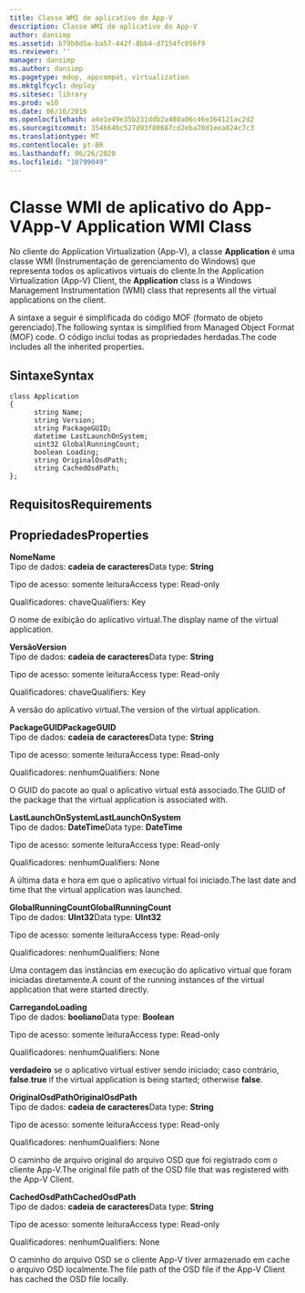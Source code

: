 ```yaml
---
title: Classe WMI de aplicativo do App-V
description: Classe WMI de aplicativo do App-V
author: dansimp
ms.assetid: b79b0d5a-ba57-442f-8bb4-d7154fc056f9
ms.reviewer: ''
manager: dansimp
ms.author: dansimp
ms.pagetype: mdop, appcompat, virtualization
ms.mktglfcycl: deploy
ms.sitesec: library
ms.prod: w10
ms.date: 06/16/2016
ms.openlocfilehash: a4e1e49e35b231ddb2a480a06c46e364121ac2d2
ms.sourcegitcommit: 354664bc527d93f80687cd2eba70d1eea024c7c3
ms.translationtype: MT
ms.contentlocale: pt-BR
ms.lasthandoff: 06/26/2020
ms.locfileid: "10799049"
---
```

# <span data-ttu-id="90de0-103">Classe WMI de aplicativo do App-V</span><span class="sxs-lookup"><span data-stu-id="90de0-103">App-V Application WMI Class</span></span>


<span data-ttu-id="90de0-104">No cliente do Application Virtualization (App-V), a classe **Application** é uma classe WMI (Instrumentação de gerenciamento do Windows) que representa todos os aplicativos virtuais do cliente.</span><span class="sxs-lookup"><span data-stu-id="90de0-104">In the Application Virtualization (App-V) Client, the **Application** class is a Windows Management Instrumentation (WMI) class that represents all the virtual applications on the client.</span></span>

<span data-ttu-id="90de0-105">A sintaxe a seguir é simplificada do código MOF (formato de objeto gerenciado).</span><span class="sxs-lookup"><span data-stu-id="90de0-105">The following syntax is simplified from Managed Object Format (MOF) code.</span></span> <span data-ttu-id="90de0-106">O código inclui todas as propriedades herdadas.</span><span class="sxs-lookup"><span data-stu-id="90de0-106">The code includes all the inherited properties.</span></span>

## <span data-ttu-id="90de0-107">Sintaxe</span><span class="sxs-lookup"><span data-stu-id="90de0-107">Syntax</span></span>


``` syntax
class Application
{
      string Name;
      string Version;
      string PackageGUID;
      datetime LastLaunchOnSystem;
      uint32 GlobalRunningCount;
      boolean Loading;
      string OriginalOsdPath;
      string CachedOsdPath;
};
```

## <span data-ttu-id="90de0-108">Requisitos</span><span class="sxs-lookup"><span data-stu-id="90de0-108">Requirements</span></span>


## <span data-ttu-id="90de0-109">Propriedades</span><span class="sxs-lookup"><span data-stu-id="90de0-109">Properties</span></span>


<a href="" id="name"></a>**<span data-ttu-id="90de0-110">Nome</span><span class="sxs-lookup"><span data-stu-id="90de0-110">Name</span></span>**  
<span data-ttu-id="90de0-111">Tipo de dados: **cadeia de caracteres**</span><span class="sxs-lookup"><span data-stu-id="90de0-111">Data type: **String**</span></span>

<span data-ttu-id="90de0-112">Tipo de acesso: somente leitura</span><span class="sxs-lookup"><span data-stu-id="90de0-112">Access type: Read-only</span></span>

<span data-ttu-id="90de0-113">Qualificadores: chave</span><span class="sxs-lookup"><span data-stu-id="90de0-113">Qualifiers: Key</span></span>

<span data-ttu-id="90de0-114">O nome de exibição do aplicativo virtual.</span><span class="sxs-lookup"><span data-stu-id="90de0-114">The display name of the virtual application.</span></span>

<a href="" id="version"></a>**<span data-ttu-id="90de0-115">Versão</span><span class="sxs-lookup"><span data-stu-id="90de0-115">Version</span></span>**  
<span data-ttu-id="90de0-116">Tipo de dados: **cadeia de caracteres**</span><span class="sxs-lookup"><span data-stu-id="90de0-116">Data type: **String**</span></span>

<span data-ttu-id="90de0-117">Tipo de acesso: somente leitura</span><span class="sxs-lookup"><span data-stu-id="90de0-117">Access type: Read-only</span></span>

<span data-ttu-id="90de0-118">Qualificadores: chave</span><span class="sxs-lookup"><span data-stu-id="90de0-118">Qualifiers: Key</span></span>

<span data-ttu-id="90de0-119">A versão do aplicativo virtual.</span><span class="sxs-lookup"><span data-stu-id="90de0-119">The version of the virtual application.</span></span>

<a href="" id="packageguid"></a>**<span data-ttu-id="90de0-120">PackageGUID</span><span class="sxs-lookup"><span data-stu-id="90de0-120">PackageGUID</span></span>**  
<span data-ttu-id="90de0-121">Tipo de dados: **cadeia de caracteres**</span><span class="sxs-lookup"><span data-stu-id="90de0-121">Data type: **String**</span></span>

<span data-ttu-id="90de0-122">Tipo de acesso: somente leitura</span><span class="sxs-lookup"><span data-stu-id="90de0-122">Access type: Read-only</span></span>

<span data-ttu-id="90de0-123">Qualificadores: nenhum</span><span class="sxs-lookup"><span data-stu-id="90de0-123">Qualifiers: None</span></span>

<span data-ttu-id="90de0-124">O GUID do pacote ao qual o aplicativo virtual está associado.</span><span class="sxs-lookup"><span data-stu-id="90de0-124">The GUID of the package that the virtual application is associated with.</span></span>

<a href="" id="lastlaunchonsystem"></a>**<span data-ttu-id="90de0-125">LastLaunchOnSystem</span><span class="sxs-lookup"><span data-stu-id="90de0-125">LastLaunchOnSystem</span></span>**  
<span data-ttu-id="90de0-126">Tipo de dados: **DateTime**</span><span class="sxs-lookup"><span data-stu-id="90de0-126">Data type: **DateTime**</span></span>

<span data-ttu-id="90de0-127">Tipo de acesso: somente leitura</span><span class="sxs-lookup"><span data-stu-id="90de0-127">Access type: Read-only</span></span>

<span data-ttu-id="90de0-128">Qualificadores: nenhum</span><span class="sxs-lookup"><span data-stu-id="90de0-128">Qualifiers: None</span></span>

<span data-ttu-id="90de0-129">A última data e hora em que o aplicativo virtual foi iniciado.</span><span class="sxs-lookup"><span data-stu-id="90de0-129">The last date and time that the virtual application was launched.</span></span>

<a href="" id="globalrunningcount"></a>**<span data-ttu-id="90de0-130">GlobalRunningCount</span><span class="sxs-lookup"><span data-stu-id="90de0-130">GlobalRunningCount</span></span>**  
<span data-ttu-id="90de0-131">Tipo de dados: **UInt32**</span><span class="sxs-lookup"><span data-stu-id="90de0-131">Data type: **UInt32**</span></span>

<span data-ttu-id="90de0-132">Tipo de acesso: somente leitura</span><span class="sxs-lookup"><span data-stu-id="90de0-132">Access type: Read-only</span></span>

<span data-ttu-id="90de0-133">Qualificadores: nenhum</span><span class="sxs-lookup"><span data-stu-id="90de0-133">Qualifiers: None</span></span>

<span data-ttu-id="90de0-134">Uma contagem das instâncias em execução do aplicativo virtual que foram iniciadas diretamente.</span><span class="sxs-lookup"><span data-stu-id="90de0-134">A count of the running instances of the virtual application that were started directly.</span></span>

<a href="" id="loading"></a>**<span data-ttu-id="90de0-135">Carregando</span><span class="sxs-lookup"><span data-stu-id="90de0-135">Loading</span></span>**  
<span data-ttu-id="90de0-136">Tipo de dados: **booliano**</span><span class="sxs-lookup"><span data-stu-id="90de0-136">Data type: **Boolean**</span></span>

<span data-ttu-id="90de0-137">Tipo de acesso: somente leitura</span><span class="sxs-lookup"><span data-stu-id="90de0-137">Access type: Read-only</span></span>

<span data-ttu-id="90de0-138">Qualificadores: nenhum</span><span class="sxs-lookup"><span data-stu-id="90de0-138">Qualifiers: None</span></span>

<span data-ttu-id="90de0-139">**verdadeiro** se o aplicativo virtual estiver sendo iniciado; caso contrário, **false**.</span><span class="sxs-lookup"><span data-stu-id="90de0-139">**true** if the virtual application is being started; otherwise **false**.</span></span>

<a href="" id="originalosdpath"></a>**<span data-ttu-id="90de0-140">OriginalOsdPath</span><span class="sxs-lookup"><span data-stu-id="90de0-140">OriginalOsdPath</span></span>**  
<span data-ttu-id="90de0-141">Tipo de dados: **cadeia de caracteres**</span><span class="sxs-lookup"><span data-stu-id="90de0-141">Data type: **String**</span></span>

<span data-ttu-id="90de0-142">Tipo de acesso: somente leitura</span><span class="sxs-lookup"><span data-stu-id="90de0-142">Access type: Read-only</span></span>

<span data-ttu-id="90de0-143">Qualificadores: nenhum</span><span class="sxs-lookup"><span data-stu-id="90de0-143">Qualifiers: None</span></span>

<span data-ttu-id="90de0-144">O caminho de arquivo original do arquivo OSD que foi registrado com o cliente App-V.</span><span class="sxs-lookup"><span data-stu-id="90de0-144">The original file path of the OSD file that was registered with the App-V Client.</span></span>

<a href="" id="cachedosdpath"></a>**<span data-ttu-id="90de0-145">CachedOsdPath</span><span class="sxs-lookup"><span data-stu-id="90de0-145">CachedOsdPath</span></span>**  
<span data-ttu-id="90de0-146">Tipo de dados: **cadeia de caracteres**</span><span class="sxs-lookup"><span data-stu-id="90de0-146">Data type: **String**</span></span>

<span data-ttu-id="90de0-147">Tipo de acesso: somente leitura</span><span class="sxs-lookup"><span data-stu-id="90de0-147">Access type: Read-only</span></span>

<span data-ttu-id="90de0-148">Qualificadores: nenhum</span><span class="sxs-lookup"><span data-stu-id="90de0-148">Qualifiers: None</span></span>

<span data-ttu-id="90de0-149">O caminho do arquivo OSD se o cliente App-V tiver armazenado em cache o arquivo OSD localmente.</span><span class="sxs-lookup"><span data-stu-id="90de0-149">The file path of the OSD file if the App-V Client has cached the OSD file locally.</span></span>

 

 





